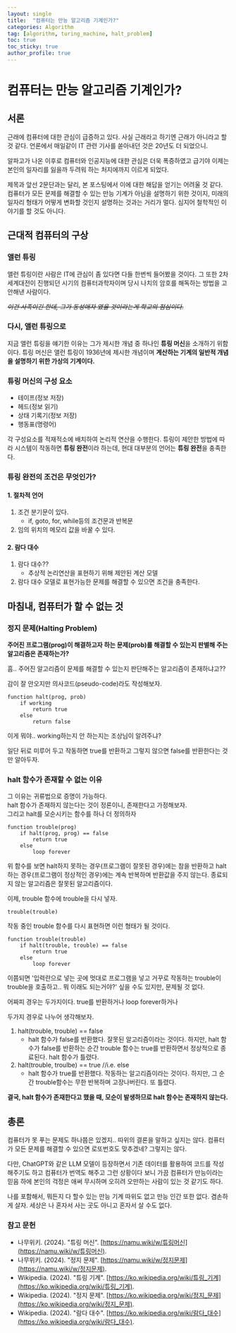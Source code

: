 ```yaml
---
layout: single
title:  "컴퓨터는 만능 알고리즘 기계인가?"
categories: Algorithm
tag: [algorithm, turing_machine, halt_problem]
toc: true
toc_sticky: true
author_profile: true
---
```


# 컴퓨터는 만능 알고리즘 기계인가?
## 서론
근래에 컴퓨터에 대한 관심이 급증하고 있다. 사실 근래라고 하기엔 근래가 아니라고 할 것 같다. 언론에서 매일같이 IT 관련 기사를 쏟아내던 것은 20년도 더 되었으니.

알파고가 나온 이후로 컴퓨터와 인공지능에 대한 관심은 더욱 폭증하였고 급기야 이제는 본인의 일자리를 잃을까 두려워 하는 처지에까지 이르게 되었다.

제목과 앞선 2문단과는 달리, 본 포스팅에서 이에 대한 해답을 얻기는 어려울 것 같다. 컴퓨터가 모든 문제를 해결할 수 있는 만능 기계가 아님을 설명하기 위한 것이지, 미래의 일자리 형태가 어떻게 변화할 것인지 설명하는 것과는 거리가 멀다. 심지어 철학적인 이야기를 할 것도 아니다.

## 근대적 컴퓨터의 구상
### 앨런 튜링
앨런 튜링이란 사람은 IT에 관심이 좀 있다면 다들 한번씩 들어봤을 것이다. 그 또한 2차 세계대전이 진행되던 시기의 컴퓨터과학자이며 당시 나치의 암호를 해독하는 방법을 고안해낸 사람이다.

~~*이건 사족이긴 한데, 그가 동성애자 였을 것이라는게 학교의 점심이다.*~~

### 다시, 앨런 튜링으로
지금 앨런 튜링을 얘기한 이유는 그가 제시한 개념 중 하나인 **튜링 머신**을 소개하기 위함이다. 튜링 머신은 앨런 튜링이 1936년에 제시한 개념이며 **계산하는 기계의 일반적 개념을 설명하기 위한 가상의 기계이다.**

### 튜링 머신의 구성 요소
- 테이프(정보 저장)
- 헤드(정보 읽기)
- 상태 기록기(정보 저장)
- 행동표(명령어)

각 구성요소를 적재적소에 배치하여 논리적 연산을 수행한다. 튜링이 제안한 방법에 따라 시스템이 작동하면 **튜링 완전**이라 하는데, 현대 대부분의 언어는 **튜링 완전**을 충족한다.

### 튜링 완전의 조건은 무엇인가?
#### 1. 절차적 언어
1. 조건 분기문이 있다.
    - if, goto, for, while등의 조건문과 반복문
2. 임의 위치의 메모리 값을 바꿀 수 있다.

#### 2. 람다 대수
1. 람다 대수??
    - 추상적 논리연산을 표현하기 위해 제안된 계산 모델
2. 람다 대수 모델로 표현가능한 문제를 해결할 수 있으면 조건을 충족한다.

## 마침내, 컴퓨터가 할 수 없는 것
### 정지 문제(Halting Problem)
**주어진 프로그램(prog)이 해결하고자 하는 문제(prob)를 해결할 수 있는지 판별해 주는 알고리즘은 존재하는가?**

흠.. 주어진 알고리즘이 문제를 해결할 수 있는지 판단해주는 알고리즘이 존재하냐고??

감이 잘 안오지만 의사코드(pseudo-code)라도 작성해보자.
```
function halt(prog, prob)
    if working
        return true
    else
        return false 
```
이게 뭐야.. working하는지 안 하는지는 조상님이 알려주냐?

일단 뒤로 미루어 두고 작동하면 true를 반환하고 그렇지 않으면 false를 반환한다는 것만 알아두자.

### halt 함수가 존재할 수 없는 이유
그 이유는 귀류법으로 증명이 가능하다.<br/>
halt 함수가 존재하지 않는다는 것이 정론이니, 존재한다고 가정해보자.<br/>
그리고 halt를 모순시키는 함수를 하나 더 정의하자
```
function trouble(prog)
    if halt(prog, prog) == false
        return true
    else
        loop forever
```
위 함수를 보면 halt하지 못하는 경우(프로그램이 잘못된 경우)에는 참을 반환하고 halt하는 경우(프로그램이 정상적인 경우)에는 계속 반복하며 반환값을 주지 않는다. 종료되지 않는 알고리즘은 잘못된 알고리즘이다.

이제, trouble 함수에 trouble을 다시 넣자.
```
trouble(trouble)
```

작동 중인 trouble 함수를 다시 표현하면 이런 형태가 될 것이다.
```
function trouble(trouble)
    if halt(trouble, trouble) == false
        return true
    else
        loop forever
```

이쯤되면 '입력란으로 넣는 곳에 멋대로 프로그램을 넣고 거꾸로 작동하는 trouble이 trouble을 호출하고.. 뭐 이래도 되는거야?' 싶을 수도 있지만, 문제될 것 없다.

어짜피 경우는 두가지이다. true를 반환하거나 loop forever하거나

두가지 경우로 나누어 생각해보자.
1. halt(trouble, trouble) == false
    - halt 함수가 false를 반환했다. 잘못된 알고리즘이라는 것이다. 하지만, halt 함수가 false를 반환하는 순간 trouble 함수는 true를 반환하면서 정상적으로 종료된다. halt 함수가 틀렸다.
2. halt(trouble, troulbe) == true //i.e. else
    - halt 함수가 true를 반환했다. 작동하는 알고리즘이라는 것이다. 하지만, 그 순간 trouble함수는 무한 반복하며 고장나버린다. 또 틀렸다.

**결국, halt 함수가 존재한다고 했을 때, 모순이 발생하므로 halt 함수는 존재하지 않는다.**

## 총론
컴퓨터가 못 푸는 문제도 하나쯤은 있겠지.. 따위의 결론을 말하고 싶지는 않다. 컴퓨터가 모든 문제를 해결할 수 있으면 로또번호도 맞추겠네? 그렇지는 않다.

다만, ChatGPT와 같은 LLM 모델이 등장하면서 기존 데이터를 활용하여 코드를 작성해주기도 하고 컴퓨터가 번역도 해주고 그런 상황이다 보니 가끔 컴퓨터가 만능이라는 믿음 하에 본인의 걱정은 애써 무시하며 오히려 오만하는 사람이 있는 것 같기도 하다.

나를 포함해서, 뭐든지 다 할수 있는 만능 기계 따위도 없고 만능 인간 또한 없다. 겸손하게 살자. 세상은 나 혼자서 사는 곳도 아니고 혼자서 살 수도 없다.

### 참고 문헌
- 나무위키. (2024). "튜링 머신". [https://namu.wiki/w/튜링머신](https://namu.wiki/w/튜링머신).
- 나무위키. (2024). "정지 문제". [https://namu.wiki/w/정지문제](https://namu.wiki/w/정지문제).
- Wikipedia. (2024). "튜링 기계". [https://ko.wikipedia.org/wiki/튜링_기계](https://ko.wikipedia.org/wiki/튜링_기계).
- Wikipedia. (2024). "정지 문제". [https://ko.wikipedia.org/wiki/정지_문제](https://ko.wikipedia.org/wiki/정지_문제).
- Wikipedia. (2024). "람다 대수". [https://ko.wikipedia.org/wiki/람다_대수](https://ko.wikipedia.org/wiki/람다_대수).